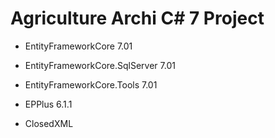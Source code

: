 # Agriculture Archi C# 7 Project

+ EntityFrameworkCore 7.01
+ EntityFrameworkCore.SqlServer 7.01
+ EntityFrameworkCore.Tools 7.01

+ EPPlus 6.1.1
+ ClosedXML
